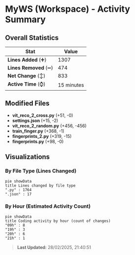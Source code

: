 # MyWS (Workspace) - Activity Summary 

## Overall Statistics

| Stat                   | Value                                                             |
| ---------------------- | ----------------------------------------------------------------- |
| **Lines Added** (➕)   | 1307                                          |
| **Lines Removed** (➖) | 474                                        |
| **Net Change** (↕)    | 833                |
| **Active Time** (⌚)   | 15 minutes |


## Modified Files
- **vit_reco_2_cross.py** (+51, -0)
- **settings.json** (+15, -2)
- **vit_reco_2_random.py** (+456, -456)
- **train_finger.py** (+368, -1)
- **fingerprints_2.py** (+319, -15)
- **fingerprints.py** (+98, -0)

## Visualizations

### By File Type (Lines Changed)

```mermaid
pie showData
title Lines changed by file type
".py" : 1764
".json" : 17
```

### By Hour (Estimated Activity Count)

```mermaid
pie showData
title Coding activity by hour (count of changes)
"09h" : 8
"19h" : 3
"20h" : 6
"21h" : 1
```


> **Last Updated:** 28/02/2025, 21:40:51